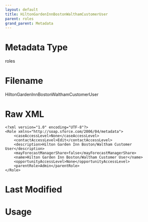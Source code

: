 ```yaml
---
layout: default
title: HiltonGardenInnBostonWalthamCustomerUser
parent: roles
grand_parent: Metadata
---
```

# Metadata Type
roles


# Filename 
HiltonGardenInnBostonWalthamCustomerUser


# Raw XML
```
<?xml version="1.0" encoding="UTF-8"?>
<Role xmlns="http://soap.sforce.com/2006/04/metadata">
    <caseAccessLevel>None</caseAccessLevel>
    <contactAccessLevel>Edit</contactAccessLevel>
    <description>Hilton Garden Inn Boston/Waltham Customer User</description>
    <mayForecastManagerShare>false</mayForecastManagerShare>
    <name>Hilton Garden Inn Boston/Waltham Customer User</name>
    <opportunityAccessLevel>None</opportunityAccessLevel>
    <parentRole>Admin</parentRole>
</Role>
```


# Last Modified


# Usage
